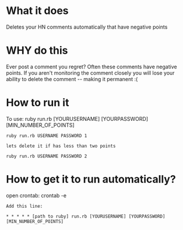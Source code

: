 # What it does

Deletes your HN comments automatically that have negative points

# WHY do this 

Ever post a comment you regret? Often these comments have negative points.  If you aren't monitoring the comment closely you will lose your ability to delete the comment -- making it permanent :(

# How to run it 

To use: 
    ruby run.rb [YOURUSERNAME] [YOURPASSWORD] [MIN_NUMBER_OF_POINTS]

    ruby run.rb USERNAME PASSWORD 1 

    lets delete it if has less than two points 

    ruby run.rb USERNAME PASSWORD 2

# How to get it to run automatically?

open crontab: 
    crontab -e

    Add this line: 

    * * * * * [path to ruby] run.rb [YOURUSERNAME] [YOURPASSWORD] [MIN_NUMBER_OF_POINTS]
